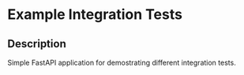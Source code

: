 # Example Integration Tests

## Description

Simple FastAPI application for demostrating different integration tests.

